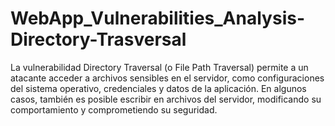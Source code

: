 # WebApp_Vulnerabilities_Analysis-Directory-Trasversal
La vulnerabilidad Directory Traversal (o File Path Traversal) permite a un atacante acceder a archivos sensibles en el servidor, como configuraciones del sistema operativo, credenciales y datos de la aplicación. En algunos casos, también es posible escribir en archivos del servidor, modificando su comportamiento y comprometiendo su seguridad.
